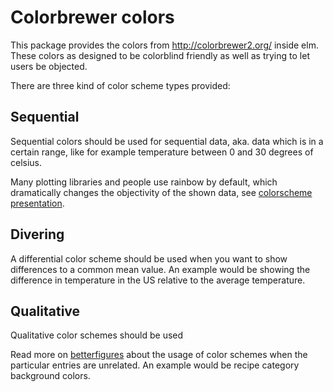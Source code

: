 # Colorbrewer colors

This package provides the colors from http://colorbrewer2.org/ inside elm.
These colors as designed to be colorblind friendly as well as trying to let users be objected.

There are three kind of color scheme types provided:

## Sequential

Sequential colors should be used for sequential data, aka. data which is in a certain range, like
for example temperature between 0 and 30 degrees of celsius.

Many plotting libraries and people use rainbow by default, which dramatically changes the objectivity
of the shown data, see [colorscheme presentation](https://pdfs.semanticscholar.org/ee79/2edccb2c88e927c81285344d2d88babfb86f.pdf).

## Divering

A differential color scheme should be used when you want to show differences to a common mean value.
An example would be showing the difference in temperature in the US relative to the average temperature.

## Qualitative

Qualitative color schemes should be used


Read more on [betterfigures](https://betterfigures.org/2015/06/23/picking-a-colour-scale-for-scientific-graphics/) about the usage of color schemes when the particular
entries are unrelated. An example would be recipe category background colors.
